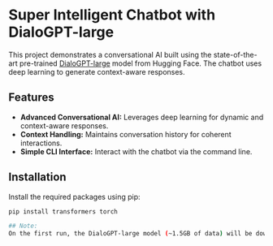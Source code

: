 # Super Intelligent Chatbot with DialoGPT-large

This project demonstrates a conversational AI built using the state-of-the-art pre-trained [DialoGPT-large](https://huggingface.co/microsoft/DialoGPT-large) model from Hugging Face. The chatbot uses deep learning to generate context-aware responses.

## Features

- **Advanced Conversational AI:** Leverages deep learning for dynamic and context-aware responses.
- **Context Handling:** Maintains conversation history for coherent interactions.
- **Simple CLI Interface:** Interact with the chatbot via the command line.

## Installation

Install the required packages using pip:

```bash
pip install transformers torch

## Note:
On the first run, the DialoGPT-large model (~1.5GB of data) will be downloaded automatically. Ensure you have a stable internet connection.

